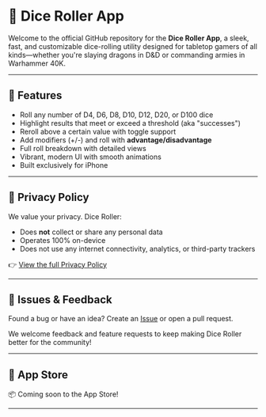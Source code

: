 # 🎲 Dice Roller App

Welcome to the official GitHub repository for the **Dice Roller App**, a sleek, fast, and customizable dice-rolling utility designed for tabletop gamers of all kinds—whether you're slaying dragons in D&D or commanding armies in Warhammer 40K.

---

## 🚀 Features

- Roll any number of D4, D6, D8, D10, D12, D20, or D100 dice  
- Highlight results that meet or exceed a threshold (aka "successes")  
- Reroll above a certain value with toggle support  
- Add modifiers (+/-) and roll with **advantage/disadvantage**  
- Full roll breakdown with detailed views  
- Vibrant, modern UI with smooth animations  
- Built exclusively for iPhone  

---

## 📜 Privacy Policy

We value your privacy. Dice Roller:

- Does **not** collect or share any personal data  
- Operates 100% on-device  
- Does not use any internet connectivity, analytics, or third-party trackers  

👉 [View the full Privacy Policy](https://tobyish111.github.io/DiceRoller/privacy-policy.html)

---

## 🐛 Issues & Feedback

Found a bug or have an idea? Create an [Issue](https://github.com/tobyish111/DiceRoller/issues) or open a pull request.

We welcome feedback and feature requests to keep making Dice Roller better for the community!

---

## 📱 App Store

📦 Coming soon to the App Store!

---

